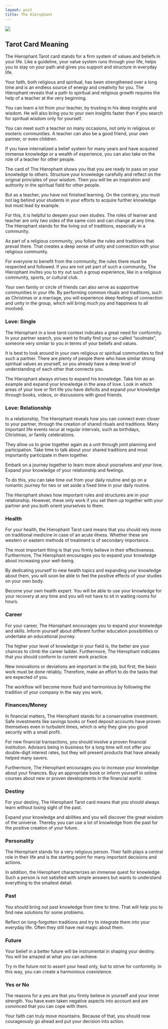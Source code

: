 ```yaml
---
layout: post
title: The Hierophant
---
```


![](../images/5-The-Hierophant-Tarot-Card-Meaning-732x1024.webp)

## Tarot Card Meaning
The Hierophant Tarot card stands for a firm system of values and beliefs in your life. Like a guideline, your value system runs through your life, helps you to stay on your path and gives you support and structure in everyday life.

Your faith, both religious and spiritual, has been strengthened over a long time and is an endless source of energy and creativity for you. The Hierophant reveals that a path to spiritual and religious growth requires the help of a teacher at the very beginning.

You can learn a lot from your teacher, by trusting in his deep insights and wisdom. He will also bring you to your own insights faster than if you search for spiritual wisdom only for yourself.

You can meet such a teacher on many occasions, not only in religious or esoteric communities. A teacher can also be a good friend, your own partner, or even children.

If you have internalized a belief system for many years and have acquired immense knowledge or a wealth of experience, you can also take on the role of a teacher for other people.

The card of The Hierophant shows you that you are ready to pass on your knowledge to others. Structure your knowledge carefully and reflect on the original principles of your wisdom. Then you will be an inspiration and authority in the spiritual field for other people.

But as a teacher, you have not finished learning. On the contrary, you must not lag behind your students in your efforts to acquire further knowledge but must lead by example.

For this, it is helpful to deepen your own studies. The roles of learner and teacher are only two sides of the same coin and can change at any time. The Hierophant stands for the living out of traditions, especially in a community.

As part of a religious community, you follow the rules and traditions that prevail there. That creates a deep sense of unity and connection with your religious community.

For everyone to benefit from the community, the rules there must be respected and followed. If you are not yet part of such a community, The Hierophant invites you to try out such a group experience, like in a religious community, sports, or cultural club.

Your own family or circle of friends can also serve as supportive communities in your life. By performing common rituals and traditions, such as Christmas or a marriage, you will experience deep feelings of connection and unity in the group, which will bring much joy and happiness to all involved.


### Love: Single
The Hierophant in a love tarot context indicates a great need for conformity. In your partner search, you want to finally find your so-called “soulmate”, someone very similar to you in terms of your beliefs and values.

It is best to look around in your own religious or spiritual communities to find such a partner. There are plenty of people there who have similar strong spiritual values as yourself, so you already have a deep level of understanding of each other that connects you.

The Hierophant always strives to expand his knowledge. Take him as an example and expand your knowledge in the area of love. Look in which areas of your love or flirt life you have deficits and expand your knowledge through books, videos, or discussions with good friends.

### Love: Relationship
In a relationship, The Hierophant reveals how you can connect even closer to your partner, through the creation of shared rituals and traditions. Many important life events recur at regular intervals, such as birthdays, Christmas, or family celebrations.

They allow us to grow together again as a unit through joint planning and participation. Take time to talk about your shared traditions and most importantly participate in them together.

Embark on a journey together to learn more about yourselves and your love. Expand your knowledge of your relationship and feelings.

To do this, you can take time out from your daily routine and go on a romantic journey for two or set aside a fixed time in your daily routine.

The Hierophant shows how important rules and structures are in your relationship. However, these only work if you set them up together with your partner and you both orient yourselves to them.


### Health

For your health, the Hierophant Tarot card means that you should rely more on traditional medicine in case of an acute illness. Whether these are western or eastern methods of treatment is of secondary importance.

The most important thing is that you firmly believe in their effectiveness. Furthermore, The Hierophant encourages you to expand your knowledge about increasing your well-being.

By dedicating yourself to new health topics and expanding your knowledge about them, you will soon be able to feel the positive effects of your studies on your own body.

Become your own health expert. You will be able to use your knowledge for your recovery at any time and you will not have to sit in waiting rooms for hours.


### Career

For your career, The Hierophant encourages you to expand your knowledge and skills. Inform yourself about different further education possibilities or undertake an educational journey.

The higher your level of knowledge in your field is, the better are your chances to climb the career ladder. Furthermore, The Hierophant indicates that you should conform to current work practice.

New innovations or deviations are important in the job, but first, the basic work must be done reliably. Therefore, make an effort to do the tasks that are expected of you.

The workflow will become more fluid and harmonious by following the tradition of your company in the way you work.


### Finances/Money

In financial matters, The Hierophant stands for a conservative investment. Safe investments like savings books or fixed deposit accounts have proven themselves even in turbulent times, which is why they give you good security with a small profit.

For new financial transactions, you should involve a proven financial institution. Advisors being in business for a long time will not offer you double-digit interest rates, but they will present products that have already helped many savers.

Furthermore, The Hierophant encourages you to increase your knowledge about your finances. Buy an appropriate book or inform yourself in online courses about new or proven developments in the financial world.


### Destiny

For your destiny, The Hierophant Tarot card means that you should always learn without losing sight of the past.

Expand your knowledge and abilities and you will discover the great wisdom of the universe. Thereby you can use a lot of knowledge from the past for the positive creation of your future.


### Personality
The Hierophant stands for a very religious person. Their faith plays a central role in their life and is the starting point for many important decisions and actions.

In addition, the Hierophant characterizes an immense quest for knowledge. Such a person is not satisfied with simple answers but wants to understand everything to the smallest detail.

### Past
You should bring out past knowledge from time to time. That will help you to find new solutions for some problems.

Reflect on long-forgotten traditions and try to integrate them into your everyday life. Often they still have real magic about them.

### Future
Your belief in a better future will be instrumental in shaping your destiny. You will be amazed at what you can achieve.

Try in the future not to assert your head only, but to strive for conformity. In this way, you can create a harmonious coexistence.

### Yes or No
The reasons for a yes are that you firmly believe in yourself and your inner strength. You have even taken negative aspects into account and are convinced that you can cope with them.

Your faith can truly move mountains. Because of that, you should now courageously go ahead and put your decision into action.